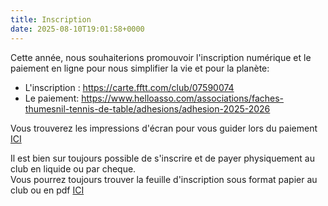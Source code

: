 ```yaml
---
title: Inscription
date: 2025-08-10T19:01:58+0000
---
```


Cette année, nous souhaiterions promouvoir l'inscription numérique et le paiement en ligne pour nous simplifier la vie et pour la planète:  
- L'inscription : https://carte.fftt.com/club/07590074  
- Le paiement: https://www.helloasso.com/associations/faches-thumesnil-tennis-de-table/adhesions/adhesion-2025-2026  
  
Vous trouverez les impressions d'écran pour vous guider lors du paiement [ICI](https://www.fachesthumesniltt.com/images/helloasso.pdf)
  
Il est bien sur toujours possible de s'inscrire et de payer physiquement au club en liquide ou par cheque.  
Vous pourrez toujours trouver la feuille d'inscription sous format papier au club ou en pdf [ICI](https://www.fachesthumesniltt.com/images/inscription.pdf)
